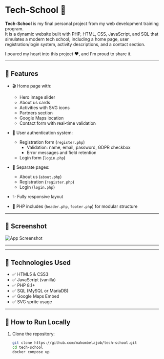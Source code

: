# Tech-School 🏫

**Tech-School** is my final personal project from my web development training program.  
It is a dynamic website built with PHP, HTML, CSS, JavaScript, and SQL that simulates a modern tech school, including a home page, user registration/login system, activity descriptions, and a contact section.

I poured my heart into this project ❤️, and I'm proud to share it.

---

## 🚀 Features

- 🎬 Home page with:
    - Hero image slider
    - About us cards
    - Activities with SVG icons
    - Partners section
    - Google Maps location
    - Contact form with real-time validation

- 👤 User authentication system:
    - Registration form (`register.php`)
        - Validation: name, email, password, GDPR checkbox
        - Error messages and field retention
    - Login form (`login.php`)

- 📄 Separate pages:
    - About us (`about.php`)
    - Registration (`register.php`)
    - Login (`login.php`)

- ✨ Fully responsive layout
- 🔄 PHP includes (`header.php`, `footer.php`) for modular structure

---

## 📸 Screenshot

![App Screenshot](/app/assets/screenshot.png)

---


---

## 🧰 Technologies Used

- ✅ HTML5 & CSS3
- ✅ JavaScript (vanilla)
- ✅ PHP 8.1+
- ✅ SQL (MySQL or MariaDB)
- ✅ Google Maps Embed
- ✅ SVG sprite usage

---

## 🧪 How to Run Locally

1. Clone the repository:
   ```bash
   git clone https://github.com/makombelajob/tech-school.git
   cd tech-school
   docker compose up



